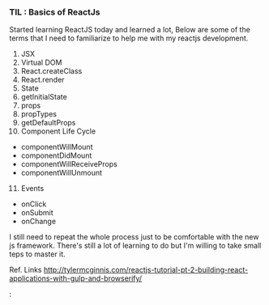 ### TIL : Basics of ReactJs

Started learning ReactJS today and learned a lot, Below are some of the terms that I need to familiarize to help me with my reactjs development.

1. JSX
2. Virtual DOM
3. React.createClass
4. React.render
5. State
6. getInitialState
7. props
8. propTypes
9. getDefaultProps
10. Component Life Cycle
 - componentWillMount
 - componentDidMount
 - componentWillReceiveProps
 - componentWillUnmount
11. Events
 - onClick
 - onSubmit
 - onChange

I still need to repeat the whole process just to be comfortable with the new js framework. There's still a lot of learning to do but I'm willing to take small teps to master it. 

Ref. Links
http://tylermcginnis.com/reactjs-tutorial-pt-2-building-react-applications-with-gulp-and-browserify/

:
